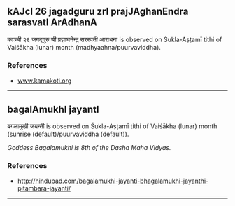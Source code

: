 ## kAJcI 26 jagadguru zrI prajJAghanEndra sarasvatI ArAdhanA
काञ्ची २६ जगद्गुरु श्री प्रज्ञाघनेन्द्र सरस्वती आराधना is observed on Śukla-Aṣṭamī tithi of Vaiśākha (lunar) month (madhyaahna/puurvaviddha).


### References
* www.kamakoti.org


---
## bagalAmukhI jayantI
बगलामुखी जयन्ती is observed on Śukla-Aṣṭamī tithi of Vaiśākha (lunar) month (sunrise (default)/puurvaviddha (default)).

_Goddess Bagalamukhi is 8th of the Dasha Maha Vidyas._
### References
* http://hindupad.com/bagalamukhi-jayanti-bhagalamukhi-jayanthi-pitambara-jayanti/


---
